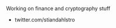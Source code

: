 Working on finance and cryptography stuff
- twitter.com/stiandahlstro

<!---
StianDahlstro/StianDahlstro is a ✨ special ✨ repository because its `README.md` (this file) appears on your GitHub profile.
You can click the Preview link to take a look at your changes.
--->
